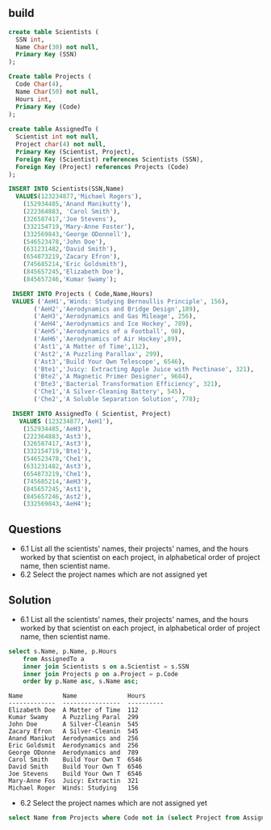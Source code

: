 ## build

```sql
create table Scientists (
  SSN int,
  Name Char(30) not null,
  Primary Key (SSN)
);

Create table Projects (
  Code Char(4),
  Name Char(50) not null,
  Hours int,
  Primary Key (Code)
);
	
create table AssignedTo (
  Scientist int not null,
  Project char(4) not null,
  Primary Key (Scientist, Project),
  Foreign Key (Scientist) references Scientists (SSN),
  Foreign Key (Project) references Projects (Code)
);

INSERT INTO Scientists(SSN,Name) 
  VALUES(123234877,'Michael Rogers'),
    (152934485,'Anand Manikutty'),
    (222364883, 'Carol Smith'),
    (326587417,'Joe Stevens'),
    (332154719,'Mary-Anne Foster'),	
    (332569843,'George ODonnell'),
    (546523478,'John Doe'),
    (631231482,'David Smith'),
    (654873219,'Zacary Efron'),
    (745685214,'Eric Goldsmith'),
    (845657245,'Elizabeth Doe'),
    (845657246,'Kumar Swamy');

 INSERT INTO Projects ( Code,Name,Hours)
 VALUES ('AeH1','Winds: Studying Bernoullis Principle', 156),
       ('AeH2','Aerodynamics and Bridge Design',189),
       ('AeH3','Aerodynamics and Gas Mileage', 256),
       ('AeH4','Aerodynamics and Ice Hockey', 789),
       ('AeH5','Aerodynamics of a Football', 98),
       ('AeH6','Aerodynamics of Air Hockey',89),
       ('Ast1','A Matter of Time',112),
       ('Ast2','A Puzzling Parallax', 299),
       ('Ast3','Build Your Own Telescope', 6546),
       ('Bte1','Juicy: Extracting Apple Juice with Pectinase', 321),
       ('Bte2','A Magnetic Primer Designer', 9684),
       ('Bte3','Bacterial Transformation Efficiency', 321),
       ('Che1','A Silver-Cleaning Battery', 545),
       ('Che2','A Soluble Separation Solution', 778);

 INSERT INTO AssignedTo ( Scientist, Project)
   VALUES (123234877,'AeH1'),
    (152934485,'AeH3'),
    (222364883,'Ast3'),	   
    (326587417,'Ast3'),
    (332154719,'Bte1'),
    (546523478,'Che1'),
    (631231482,'Ast3'),
    (654873219,'Che1'),
    (745685214,'AeH3'),
    (845657245,'Ast1'),
    (845657246,'Ast2'),
    (332569843,'AeH4');

```

## Questions

-	6.1 List all the scientists' names, their projects' names, and the hours worked by that scientist on each project, in alphabetical order of project name, then scientist name.
-	6.2 Select the project names which are not assigned yet

## Solution

-	6.1 List all the scientists' names, their projects' names, and the hours worked by that scientist on each project, in alphabetical order of project name, then scientist name.

```sql
select s.Name, p.Name, p.Hours
	from AssignedTo a
	inner join Scientists s on a.Scientist = s.SSN
	inner join Projects p on a.Project = p.Code
	order by p.Name asc, s.Name asc;
```

```
Name           Name              Hours     
-------------  ----------------  ----------
Elizabeth Doe  A Matter of Time  112       
Kumar Swamy    A Puzzling Paral  299       
John Doe       A Silver-Cleanin  545       
Zacary Efron   A Silver-Cleanin  545       
Anand Manikut  Aerodynamics and  256       
Eric Goldsmit  Aerodynamics and  256       
George ODonne  Aerodynamics and  789       
Carol Smith    Build Your Own T  6546      
David Smith    Build Your Own T  6546      
Joe Stevens    Build Your Own T  6546      
Mary-Anne Fos  Juicy: Extractin  321       
Michael Roger  Winds: Studying   156 

```

-	6.2 Select the project names which are not assigned yet

```sql
select Name from Projects where Code not in (select Project from AssignedTo);
```